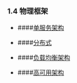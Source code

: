 ### 1.4 物理框架

* ####[单服务架构](/ben-di-bu-shu/wu-li-kuang-jia/dan-fu-wu-jia-gou.md)

* ####[分布式](/ben-di-bu-shu/wu-li-kuang-jia/fen-bu-shi.md)

* ####[负载均衡架构](/ben-di-bu-shu/wu-li-kuang-jia/fu-zai-jun-heng-jia-gou.md)

* ####[高可用架构](/ben-di-bu-shu/wu-li-kuang-jia/gao-ke-yong-jia-gou.md)